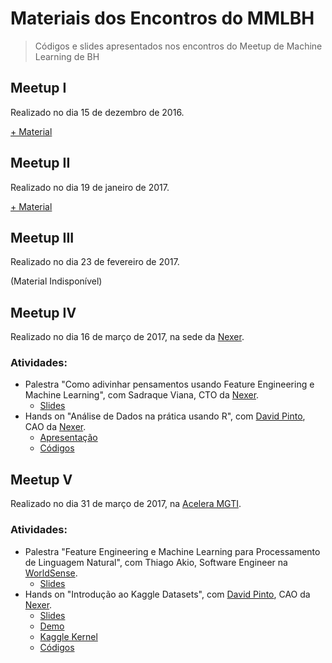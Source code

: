 Materiais dos Encontros do MMLBH
================

> Códigos e slides apresentados nos encontros do Meetup de Machine Learning de BH

Meetup I
--------

Realizado no dia 15 de dezembro de 2016.

[+ Material](https://github.com/mmlbh/Codes-and-presentations/tree/master/1%C2%BA%20MMLBh)

Meetup II
---------

Realizado no dia 19 de janeiro de 2017.

[+ Material](https://github.com/mmlbh/Codes-and-presentations/tree/master/2%C2%BA%20MMLBh)

Meetup III
----------

Realizado no dia 23 de fevereiro de 2017.

(Material Indisponível)

Meetup IV
---------

Realizado no dia 16 de março de 2017, na sede da [Nexer](https://www.nexer.com.br/).

### Atividades:

-   Palestra "Como adivinhar pensamentos usando Feature Engineering e Machine Learning", com Sadraque Viana, CTO da [Nexer](https://www.nexer.com.br/).
    -   [Slides]()
-   Hands on "Análise de Dados na prática usando R", com [David Pinto](https://github.com/davpinto), CAO da [Nexer](https://www.nexer.com.br/).
    -   [Apresentação](http://davpinto.com/mmlbh-eda/)
    -   [Códigos](https://github.com/davpinto/mmlbh-eda)

Meetup V
--------

Realizado no dia 31 de março de 2017, na [Acelera MGTI](http://www.aceleramgti.com/).

### Atividades:

-   Palestra "Feature Engineering e Machine Learning para Processamento de Linguagem Natural", com Thiago Akio, Software Engineer na [WorldSense](https://www.worldsense.com).
    -   [Slides](https://docs.google.com/presentation/d/19yC6grfLLB3je3Kq3tYi30i9eA7Yzf38bD3N2x_WUUU/pub?slide=id.g35f391192_00)
-   Hands on "Introdução ao Kaggle Datasets", com [David Pinto](https://github.com/davpinto), CAO da [Nexer](https://www.nexer.com.br/).
    -   [Slides](https://davpinto.github.io/mmlbh-kaggle)
    -   [Demo](https://github.com/davpinto/mmlbh-kaggle/blob/master/demo/kernel.md)
    -   [Kaggle Kernel](https://www.kaggle.com/davidpinto/d/uciml/adult-census-income/validating-some-beliefs-about-income-bias/)
    -   [Códigos](https://github.com/davpinto/mmlbh-kaggle)
